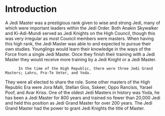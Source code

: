 # Introduction
A Jedi Master was a prestigious rank given to wise and strong Jedi, many of which were important leaders within the Jedi Order.
Both Anakin Skywalker and Ki-Adi-Mundi served as Jedi Knights on the High Council, though this was very irregular as most Council members were masters.
When having this high rank, the Jedi Master was able to and expected to pursue their own studies.
Younglings would learn their knowledge in the ways of the Force from a single Jedi Master.
Once they finish their training with a Jedi Master they would receive more training by a Jedi Knight or a Jedi Master.


          In the time of the High Republic, there were three Jedi Grand Masters; Lahru, Pra-Te Veter, and Yoda.
They were all elected to share the role.
Some other masters of the High Republic Era were Jora Malli, Stellan Gios, Sskeer, Oppo Rancisis, Yarael Poof, and Avar Kriss.
One of the oldest Jedi Masters in history was Yoda, he has been a Jedi Master for 800 years and trained no fewer than 20,000 Jedi and held this position as Jedi Grand Master for over 200 years.
The Jedi Grand Master had the power to grant Jedi Knights the title of Master.